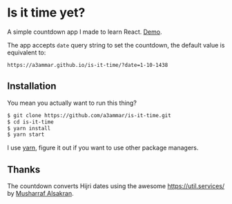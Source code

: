 # Is it time yet?

A simple countdown app I made to learn React. [Demo](https://a3ammar.github.io/is-it-time/).

The app accepts `date` query string to set the countdown, the default value is equivalent to:

```
https://a3ammar.github.io/is-it-time/?date=1-10-1438
```

## Installation

You mean you actually want to run this thing?

``` sh
$ git clone https://github.com/a3ammar/is-it-time.git
$ cd is-it-time
$ yarn install
$ yarn start
```

I use [yarn](https://yarnpkg.com/en/), figure it out if you want to use other package managers.

## Thanks

The countdown converts Hijri dates using the awesome https://util.services/ by [Musharraf Alsakran](https://twitter.com/MusharrafSakran).
